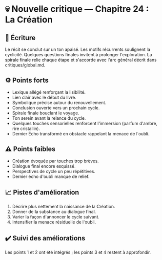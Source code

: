 # 💀 Nouvelle critique — Chapitre 24 : La Création

## 🧠 Écriture
Le récit se conclut sur un ton apaisé. Les motifs récurrents soulignent la cyclicité. Quelques questions finales invitent à prolonger l'exploration. La spirale finale relie chaque étape et s'accorde avec l'arc général décrit dans critiques/global.md.

## ⚙️ Points forts
- Lexique allégé renforçant la lisibilité.
- Lien clair avec le début du livre.
- Symbolique précise autour du renouvellement.
- Conclusion ouverte vers un prochain cycle.
- Spirale finale bouclant le voyage.
- Ton serein avant la relance du cycle.
- Quelques touches sensorielles renforcent l'immersion (parfum d'ambre, rire cristallin).
- Dernier Écho transformé en obstacle rappelant la menace de l'oubli.

## ⚠️ Points faibles
- Création évoquée par touches trop brèves.
- Dialogue final encore esquissé.
- Perspectives de cycle un peu répétitives.
- Dernier écho d'oubli manque de relief.

## 📈 Pistes d'amélioration
1. Décrire plus nettement la naissance de la Création.
2. Donner de la substance au dialogue final.
3. Varier la façon d'annoncer le cycle suivant.
4. Intensifier la menace résiduelle de l'oubli.

## ✔️ Suivi des améliorations
Les points 1 et 2 ont été intégrés ; les points 3 et 4 restent à approfondir.

